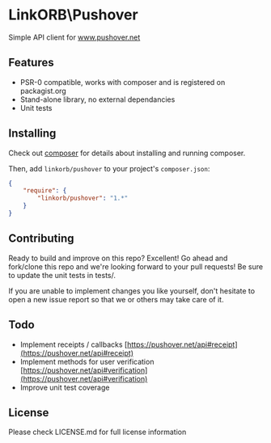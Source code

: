 # LinkORB\Pushover

Simple API client for www.pushover.net

## Features

* PSR-0 compatible, works with composer and is registered on packagist.org
* Stand-alone library, no external dependancies
* Unit tests

## Installing

Check out [composer](http://www.getcomposer.org) for details about installing and running composer.

Then, add `linkorb/pushover` to your project's `composer.json`:

```json
{
    "require": {
        "linkorb/pushover": "1.*"
    }
}
```
## Contributing

Ready to build and improve on this repo? Excellent!
Go ahead and fork/clone this repo and we're looking forward to your pull requests!
Be sure to update the unit tests in tests/.

If you are unable to implement changes you like yourself, don't hesitate to
open a new issue report so that we or others may take care of it.

## Todo

* Implement receipts / callbacks [https://pushover.net/api#receipt](https://pushover.net/api#receipt)
* Implement methods for user verification [https://pushover.net/api#verification](https://pushover.net/api#verification)
* Improve unit test coverage

## License
Please check LICENSE.md for full license information


